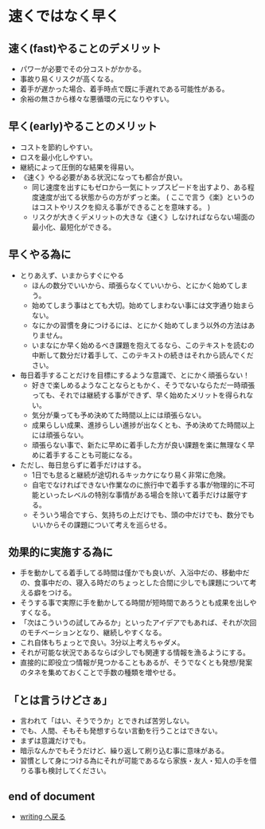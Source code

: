 # 速くではなく早く

## 速く(fast)やることのデメリット

- パワーが必要でその分コストがかかる。
- 事故り易くリスクが高くなる。
- 着手が遅かった場合、着手時点で既に手遅れである可能性がある。
- 余裕の無さから様々な悪循環の元になりやすい。

## 早く(early)やることのメリット

- コストを節約しやすい。
- ロスを最小化しやすい。
- 継続によって圧倒的な結果を得易い。
- 《速く》やる必要がある状況になっても都合が良い。
  - 同じ速度を出すにもゼロから一気にトップスピードを出すより、ある程度速度が出てる状態からの方がずっと楽。 ( ここで言う《楽》というのはコストやリスクを抑える事ができることを意味する。 )
  - リスクが大きくデメリットの大きな《速く》しなければならない場面の最小化、最短化ができる。

## 早くやる為に

- とりあえず、いまからすぐにやる
  - ほんの数分でいいから、頑張らなくていいから、とにかく始めてしまう。
  - 始めてしまう事はとても大切。始めてしまわない事には文字通り始まらない。
  - なにかの習慣を身につけるには、とにかく始めてしまう以外の方法はありません。
  - いまなにか早く始めるべき課題を抱えてるなら、このテキストを読むの中断して数分だけ着手して、このテキストの続きはそれから読んでください。
- 毎日着手することだけを目標にするような意識で、とにかく頑張らない！
  - 好きで楽しめるようなことならともかく、そうでないならただ一時頑張っても、それでは継続する事ができず、早く始めたメリットを得られない。
  - 気分が乗っても予め決めてた時間以上には頑張らない。
  - 成果らしい成果、進捗らしい進捗が出なくとも、予め決めてた時間以上には頑張らない。
  - 頑張らない事で、新たに早めに着手した方が良い課題を楽に無理なく早めに着手することも可能になる。
- ただし、毎日怠らずに着手だけはする。
  - 1日でも怠ると継続が途切れるキッカケになり易く非常に危険。
  - 自宅でなければできない作業なのに旅行中で着手する事が物理的に不可能といったレベルの特別な事情がある場合を除いて着手だけは厳守する。
  - そういう場合ですら、気持ちの上だけでも、頭の中だけでも、数分でもいいからその課題について考えを巡らせる。

## 効果的に実施する為に

- 手を動かしてる着手してる時間は僅かでも良いが、入浴中だの、移動中だの、食事中だの、寝入る時だのちょっとした合間に少しでも課題について考える癖をつける。
- そうする事で実際に手を動かしてる時間が短時間であろうとも成果を出しやすくなる。
- 「次はこういうの試してみるか」といったアイデアでもあれば、それが次回のモチベーションとなり、継続しやすくなる。
- これ自体もちょっとで良い。3分以上考えちゃダメ。
- それが可能な状況であるならば少しでも関連する情報を漁るようにする。
- 直接的に即役立つ情報が見つかることもあるが、そうでなくとも発想/発案のタネを集めておくことで手数の種類を増やせる。

## 「とは言うけどさぁ」

- 言われて「はい、そうでうか」とできれば苦労しない。
- でも、人間、そもそも発想すらない言動を行うことはできない。
- まずは意識だけでも。
- 暗示なんかでもそうだけど、繰り返して刷り込む事に意味がある。
- 習慣として身につける為にそれが可能であるなら家族・友人・知人の手を借りる事も検討してください。

## end of document

- [writing へ戻る](../index.md)
